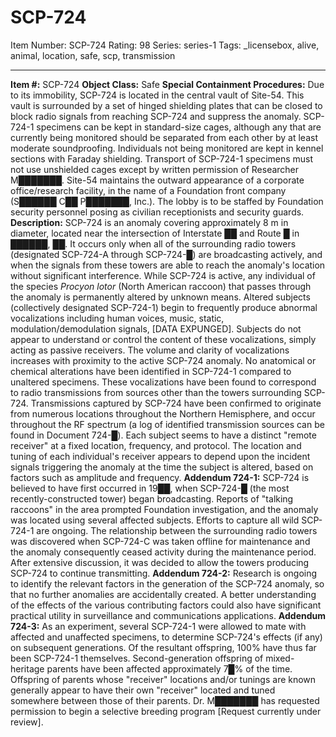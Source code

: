 # SCP-724
Item Number: SCP-724
Rating: 98
Series: series-1
Tags: _licensebox, alive, animal, location, safe, scp, transmission

---

**Item #:** SCP-724
**Object Class:** Safe
**Special Containment Procedures:** Due to its immobility, SCP-724 is located in the central vault of Site-54. This vault is surrounded by a set of hinged shielding plates that can be closed to block radio signals from reaching SCP-724 and suppress the anomaly.
SCP-724-1 specimens can be kept in standard-size cages, although any that are currently being monitored should be separated from each other by at least moderate soundproofing. Individuals not being monitored are kept in kennel sections with Faraday shielding. Transport of SCP-724-1 specimens must not use unshielded cages except by written permission of Researcher M███████.
Site-54 maintains the outward appearance of a corporate office/research facility, in the name of a Foundation front company (S██████ C██ P███████, Inc.). The lobby is to be staffed by Foundation security personnel posing as civilian receptionists and security guards.
**Description:** SCP-724 is an anomaly covering approximately 8 m in diameter, located near the intersection of Interstate ██ and Route █ in ██████, ██. It occurs only when all of the surrounding radio towers (designated SCP-724-A through SCP-724-█) are broadcasting actively, and when the signals from these towers are able to reach the anomaly's location without significant interference.
While SCP-724 is active, any individual of the species _Procyon lotor_ (North American raccoon) that passes through the anomaly is permanently altered by unknown means. Altered subjects (collectively designated SCP-724-1) begin to frequently produce abnormal vocalizations including human voices, music, static, modulation/demodulation signals, [DATA EXPUNGED]. Subjects do not appear to understand or control the content of these vocalizations, simply acting as passive receivers. The volume and clarity of vocalizations increases with proximity to the active SCP-724 anomaly. No anatomical or chemical alterations have been identified in SCP-724-1 compared to unaltered specimens.
These vocalizations have been found to correspond to radio transmissions from sources other than the towers surrounding SCP-724. Transmissions captured by SCP-724 have been confirmed to originate from numerous locations throughout the Northern Hemisphere, and occur throughout the RF spectrum (a log of identified transmission sources can be found in Document 724-█). Each subject seems to have a distinct "remote receiver" at a fixed location, frequency, and protocol. The location and tuning of each individual's receiver appears to depend upon the incident signals triggering the anomaly at the time the subject is altered, based on factors such as amplitude and frequency.
**Addendum 724-1:** SCP-724 is believed to have first occurred in 19██, when SCP-724-█ (the most recently-constructed tower) began broadcasting. Reports of "talking raccoons" in the area prompted Foundation investigation, and the anomaly was located using several affected subjects. Efforts to capture all wild SCP-724-1 are ongoing.
The relationship between the surrounding radio towers was discovered when SCP-724-C was taken offline for maintenance and the anomaly consequently ceased activity during the maintenance period. After extensive discussion, it was decided to allow the towers producing SCP-724 to continue transmitting.
**Addendum 724-2:** Research is ongoing to identify the relevant factors in the generation of the SCP-724 anomaly, so that no further anomalies are accidentally created. A better understanding of the effects of the various contributing factors could also have significant practical utility in surveillance and communications applications.
**Addendum 724-3:** As an experiment, several SCP-724-1 were allowed to mate with affected and unaffected specimens, to determine SCP-724's effects (if any) on subsequent generations. Of the resultant offspring, 100% have thus far been SCP-724-1 themselves. Second-generation offspring of mixed-heritage parents have been affected approximately 7█% of the time.
Offspring of parents whose "receiver" locations and/or tunings are known generally appear to have their own "receiver" located and tuned somewhere between those of their parents. Dr. M███████ has requested permission to begin a selective breeding program [Request currently under review].